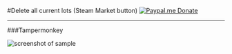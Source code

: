 #Delete all current lots (Steam Market button)
[![Paypal.me Donate](https://img.shields.io/badge/Paypal.me-donate-blue.svg)](https://www.paypal.me/Shmurdik/1usd)

---

###Tampermonkey

![screenshot of sample](http://i.imgur.com/RFYEKn3.png)
